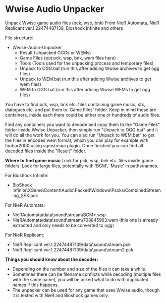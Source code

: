 # Wwise Audio Unpacker
Unpack Wwise game audio files (pck, wsp, bnk) From NieR Automata, NieR Replicant ver.1.22474487139, Bioshock Infinite and others

File structure:

* Wwise-Audio-Unpacker
  * Result (Unpacked OGGs or WEMs)
  * Game Files (put pck, wsp, bnk, wem files here)
  * Tools (Tools used for the unpacking process and temporary files)
  * Unpack to OGG.bat (run this after adding Wwise archives to get ogg files)
  * Unpack to WEM.bat (run this after adding Wwise archives to get wem files)
  * WEM to OGG.bat (run this after adding Wwise WEMs to get ogg files)
  
You have to find pck, wsp, bnk etc. files containing game music, sfx, dialogues etc. and put them to 'Game Files' folder. Keep in mind these are containers, inside each there could be either one or hundreds of audio files.

Find any containers you want to decode and copy them to the "Game Files" folder inside Wwise Unpacker, then simply run "Unpack to OGG.bat" and it will do all the work for you. You can also run "Unpack to WEM.bat" to get the files in encoded wem format, which you can play for example with foobar2000 using vgmstream plugin.
Once finished you can find all decoded files inside the "Result" folder.

**Where to find game music**
Look for pck, wsp, bnk etc. files inside game folders. Look for large files, potentially with 'BGM', 'Music' in paths/names.

For Bioshock Infinite: 
* BioShock Infinite\XGame\Content\Audio\Packed\Windows\Packs\CombinedStreaming_SFX.pck

For NieR Automata: 
* NieRAutomata\data\sound\stream\BGM*.wsp
* NieRAutomata\data\sound\stream\708845993.wem (this one is already extracted and only needs to be converted to ogg)

For NieR Replicant:
* NieR Replicant ver.1.22474487139\data\sound\stream.pck
* NieR Replicant ver.1.22474487139\data\sound\stream2.pck

**Things you should know about the decoder:**

* Depending on the number and size of the files it can take a while.
* Sometimes there can be filename conflicts while decoding (multiple files with the same name), you will be asked what to do with duplicated names if this happens.
* The unpacker can be used for any game that uses Wwise audio, though it is tested with NieR and Bioshock games only.
